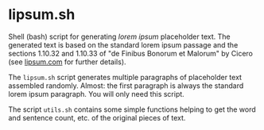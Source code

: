 lipsum.sh
=========

Shell (bash) script for generating *lorem ipsum* placeholder text. The
generated text is based on the standard lorem ipsum passage and the sections
1.10.32 and 1.10.33 of "de Finibus Bonorum et Malorum" by Cicero (see
[lipsum.com](https://lipsum.com/) for further details).

The `lipsum.sh` script generates multiple paragraphs of placeholder text
assembled randomly. Almost: the first paragraph is always the standard lorem
ipsum paragraph. You will only need this script.

The script `utils.sh` contains some simple functions helping to get the word
and sentence count, etc. of the original pieces of text. 
